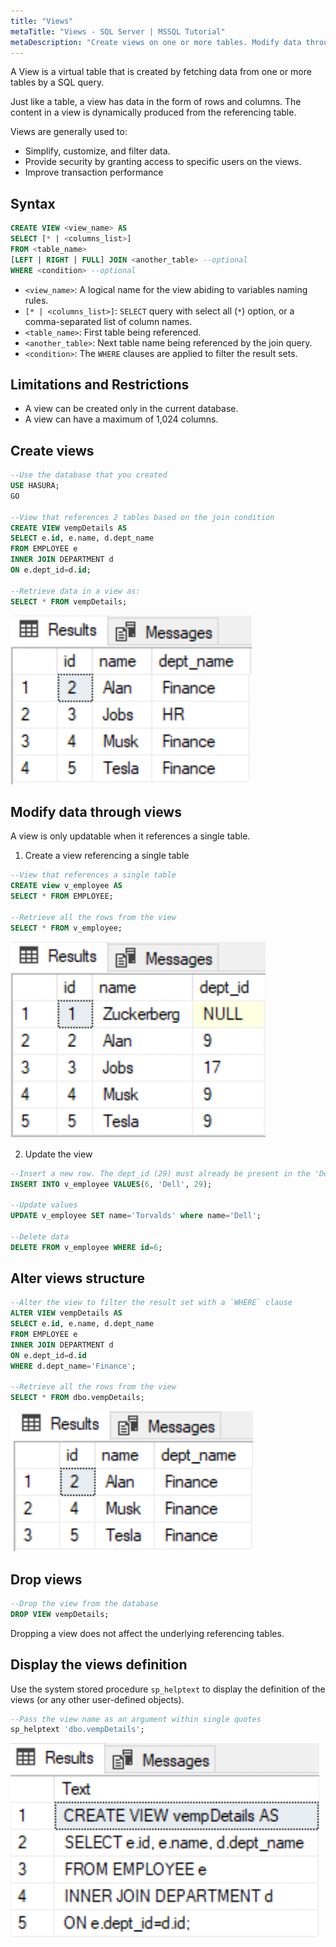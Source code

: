 ```yaml
---
title: "Views"
metaTitle: "Views - SQL Server | MSSQL Tutorial"
metaDescription: "Create views on one or more tables. Modify data through views, alter and drop views."
---
```


A View is a virtual table that is created by fetching data from one or more tables by a SQL query.

Just like a table, a view has data in the form of rows and columns. The content in a view is dynamically produced from the referencing table.

Views are generally used to:

* Simplify, customize, and filter data.
* Provide security by granting access to specific users on the views.
* Improve transaction performance

## Syntax

```SQL
CREATE VIEW <view_name> AS
SELECT [* | <columns_list>]
FROM <table_name>
[LEFT | RIGHT | FULL] JOIN <another_table> --optional
WHERE <condition> --optional
```

* `<view_name>`: A logical name for the view abiding to variables naming rules.
* `[* | <columns_list>]`: `SELECT` query with select all (`*`) option, or a comma-separated list of column names.
* `<table_name>`: First table being referenced.
* `<another_table>`: Next table name being referenced by the join query.
* `<condition>`: The `WHERE` clauses are applied to filter the result sets.

## Limitations and Restrictions

* A view can be created only in the current database.
* A view can have a maximum of 1,024 columns.

## Create views

```SQL
--Use the database that you created
USE HASURA;
GO

--View that references 2 tables based on the join condition
CREATE VIEW vempDetails AS
SELECT e.id, e.name, d.dept_name
FROM EMPLOYEE e
INNER JOIN DEPARTMENT d
ON e.dept_id=d.id;

--Retrieve data in a view as:
SELECT * FROM vempDetails;
```

![Retrieve view data](../assets/views/view-select-query.png)

## Modify data through views

A view is only updatable when it references a single table.

1. Create a view referencing a single table

```SQL
--View that references a single table
CREATE view v_employee AS
SELECT * FROM EMPLOYEE;

--Retrieve all the rows from the view
SELECT * FROM v_employee;
```

![View on a single table](../assets/views/view-single-table.png)

2. Update the view

```SQL
--Insert a new row. The dept_id (29) must already be present in the 'Department' table
INSERT INTO v_employee VALUES(6, 'Dell', 29);

--Update values
UPDATE v_employee SET name='Torvalds' where name='Dell';

--Delete data
DELETE FROM v_employee WHERE id=6;
```

## Alter views structure

```SQL
--Alter the view to filter the result set with a `WHERE` clause
ALTER VIEW vempDetails AS
SELECT e.id, e.name, d.dept_name
FROM EMPLOYEE e
INNER JOIN DEPARTMENT d
ON e.dept_id=d.id
WHERE d.dept_name='Finance';

--Retrieve all the rows from the view
SELECT * FROM dbo.vempDetails;
```

![alter view](../assets/views/alter-view.png)

## Drop views

```SQL
--Drop the view from the database
DROP VIEW vempDetails;
```

Dropping a view does not affect the underlying referencing tables.

## Display the views definition

Use the system stored procedure `sp_helptext` to display the definition of the views (or any other user-defined objects).

```SQL
--Pass the view name as an argument within single quotes
sp_helptext 'dbo.vempDetails';
```

![views structure](../assets/views/views-structure.png)